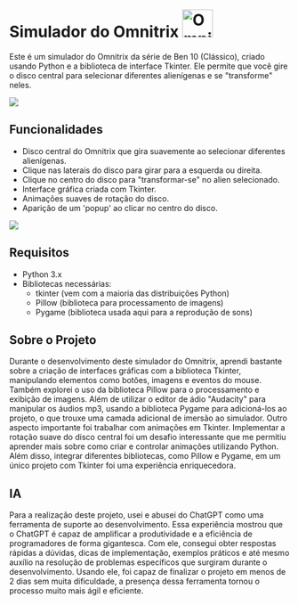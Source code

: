 # Simulador do Omnitrix <img src="https://github.com/user-attachments/assets/b804bf04-59f2-479e-b398-840487f31024" alt="Omnitrix" width="55" height="50">


Este é um simulador do Omnitrix da série de Ben 10 (Clássico), criado usando Python e a biblioteca de interface Tkinter. Ele permite que você gire o disco central para selecionar diferentes alienígenas e se "transforme" neles.

<img src="https://github.com/user-attachments/assets/a6af672a-14be-43eb-aa0a-ca3f8996a054">

## Funcionalidades

- Disco central do Omnitrix que gira suavemente ao selecionar diferentes alienígenas.
- Clique nas laterais do disco para girar para a esquerda ou direita.
- Clique no centro do disco para "transformar-se" no alien selecionado.
- Interface gráfica criada com Tkinter.
- Animações suaves de rotação do disco.
- Aparição de um 'popup' ao clicar no centro do disco.

<img src="https://github.com/user-attachments/assets/77975582-d45f-4717-850b-fe1017412bed">

## Requisitos

- Python 3.x
- Bibliotecas necessárias:
  - tkinter (vem com a maioria das distribuições Python)
  - Pillow (biblioteca para processamento de imagens)
  - Pygame (biblioteca usada aqui para a reprodução de sons)

## Sobre o Projeto

Durante o desenvolvimento deste simulador do Omnitrix, aprendi bastante sobre a criação de interfaces gráficas com a biblioteca Tkinter, manipulando elementos como botões, imagens e eventos do mouse. Também explorei o uso da biblioteca Pillow para o processamento e exibição de imagens. Além de utilizar o editor de ádio "Audacity" para manipular os áudios mp3, usando a biblioteca Pygame para adicioná-los ao projeto, o que trouxe uma camada adicional de imersão ao simulador.
Outro aspecto importante foi trabalhar com animações em Tkinter. Implementar a rotação suave do disco central foi um desafio interessante que me permitiu aprender mais sobre como criar e controlar animações utilizando Python. Além disso, integrar diferentes bibliotecas, como Pillow e Pygame, em um único projeto com Tkinter foi uma experiência enriquecedora.

## IA

Para a realização deste projeto, usei e abusei do ChatGPT como uma ferramenta de suporte ao desenvolvimento. Essa experiência mostrou que o ChatGPT é capaz de amplificar a produtividade e a eficiência de programadores de forma gigantesca. Com ele, consegui obter respostas rápidas a dúvidas, dicas de implementação, exemplos práticos e até mesmo auxílio na resolução de problemas específicos que surgiram durante o desenvolvimento. Usando ele, foi capaz de finalizar o projeto em menos de 2 dias sem muita dificuldade, a presença dessa ferramenta tornou o processo muito mais ágil e eficiente.
